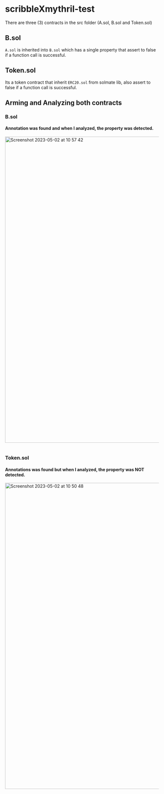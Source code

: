 # scribbleXmythril-test

There are three (3) contracts in the src folder (A.sol, B.sol and Token.sol)

## B.sol

`A.sol` is inherited into `B.sol` which has a single property that assert to false if a function call is successful.

## Token.sol

Its a token contract that inherit `ERC20.sol` from solmate lib, also assert to false if a function call is successful.

## Arming and Analyzing both contracts

### B.sol

#### Annotation was found and when I analyzed, the property was detected.

<img width="1000" alt="Screenshot 2023-05-02 at 10 57 42" src="https://user-images.githubusercontent.com/36541366/235636858-ef1ccc86-cd9a-4ac9-b156-113a0fe0602b.png">


#

### Token.sol

#### Annotations was found but when I analyzed, the property was NOT detected.

<img width="1000" alt="Screenshot 2023-05-02 at 10 50 48" src="https://user-images.githubusercontent.com/36541366/235635711-b9fba065-fd15-4050-bd4f-b14ddec52f09.png">

